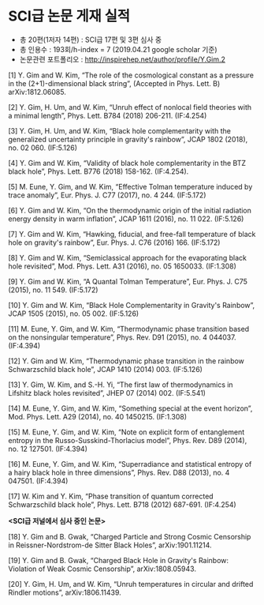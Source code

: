 # SCI급 논문 게재 실적 

- 총 20편(1저자 14편) : SCI급 17편 및 3편 심사 중
- 총 인용수 : 193회/h-index = 7 (2019.04.21 google scholar 기준)
- 논문관련 포트폴리오 : http://inspirehep.net/author/profile/Y.Gim.2

[1] Y. Gim and W. Kim, “The role of the cosmological constant as a pressure in the (2+1)-dimensional black string”, (Accepted in Phys. Lett. B) arXiv:1812.06085. 

[2] Y. Gim, H. Um, and W. Kim, “Unruh effect of nonlocal field theories with a minimal length”, Phys. Lett. B784 (2018) 206-211. (IF:4.254) 

[3] Y. Gim, H. Um, and W. Kim, “Black hole complementarity with the generalized uncertainty principle in gravity's rainbow”, JCAP 1802 (2018), no. 02 060. (IF:5.126)

[4] Y. Gim and W. Kim, “Validity of black hole complementarity in the BTZ black hole”, Phys. Lett. B776 (2018) 158-162. (IF:4.254).

[5] M. Eune, Y. Gim, and W. Kim, “Effective Tolman temperature induced by trace anomaly”, Eur. Phys. J. C77 (2017), no. 4 244. (IF:5.172) 

[6] Y. Gim and W. Kim, “On the thermodynamic origin of the initial radiation energy density in warm inflation”, JCAP 1611 (2016), no. 11 022. (IF:5.126) 

[7] Y. Gim and W. Kim, “Hawking, fiducial, and free-fall temperature of black hole on gravity's rainbow”, Eur. Phys. J. C76 (2016) 166. (IF:5.172)

[8] Y. Gim and W. Kim, “Semiclassical approach for the evaporating black hole revisited”, Mod. Phys. Lett. A31 (2016), no. 05 1650033. (IF:1.308)

[9] Y. Gim and W. Kim, “A Quantal Tolman Temperature”, Eur. Phys. J. C75 (2015), no. 11 549. (IF:5.172)

[10] Y. Gim and W. Kim, “Black Hole Complementarity in Gravity's Rainbow”, JCAP 1505 (2015), no. 05 002. (IF:5.126)

[11] M. Eune, Y. Gim, and W. Kim, “Thermodynamic phase transition based on the nonsingular temperature”, Phys. Rev. D91 (2015), no. 4 044037. (IF:4.394)

[12] Y. Gim and W. Kim, “Thermodynamic phase transition in the rainbow Schwarzschild black hole”, JCAP 1410 (2014) 003. (IF:5.126)

[13] Y. Gim, W. Kim, and S.-H. Yi, “The first law of thermodynamics in Lifshitz black holes revisited”, JHEP 07 (2014) 002. (IF:5.541) 

[14] M. Eune, Y. Gim, and W. Kim, “Something special at the event horizon”, Mod. Phys. Lett. A29 (2014), no. 40 1450215. (IF:1.308)

[15] M. Eune, Y. Gim, and W. Kim, “Note on explicit form of entanglement entropy in the Russo-Susskind-Thorlacius model”, Phys. Rev. D89 (2014), no. 12 127501. (IF:4.394)

[16] M. Eune, Y. Gim, and W. Kim, “Superradiance and statistical entropy of a hairy black hole in three dimensions”, Phys. Rev. D88 (2013), no. 4 047501. (IF:4.394) 

[17] W. Kim and Y. Kim, “Phase transition of quantum corrected Schwarzschild black hole”, Phys. Lett. B718 (2012) 687-691. (IF:4.254)

**<SCI급 저널에서 심사 중인 논문>**

[18] Y. Gim and B. Gwak, “Charged Particle and Strong Cosmic Censorship in Reissner-Nordstrom-de Sitter Black Holes”, arXiv:1901.11214. 

[19] Y. Gim and B. Gwak, “Charged Black Hole in Gravity's Rainbow: Violation of Weak Cosmic Censorship”, arXiv:1808.05943. 

[20] Y. Gim, H. Um, and W. Kim, “Unruh temperatures in circular and drifted Rindler motions”, arXiv:1806.11439. 
